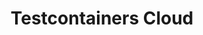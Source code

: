 ---
title: Testcontainers Cloud
submenu: cloud
sections:
  - partial: cloud-banner
    title: |
      **Test Without Limits.**
      Ship With Confidence.
    description: Testcontainers is an open source framework for providing throwaway, lightweight instances of databases, message brokers, web browsers, or just about anything that can run in a Docker container.
    buttons:
      - label: Start Testing
        url: https://app.testcontainers.cloud/signup
      - label: Get A Demo
        url: https://atomicjar.typeform.com/to/MtTeGHIi
        style: outline
    video:
      id: zy6ulq0k2ns
      image: images/tcc-video-billboard.png
---
